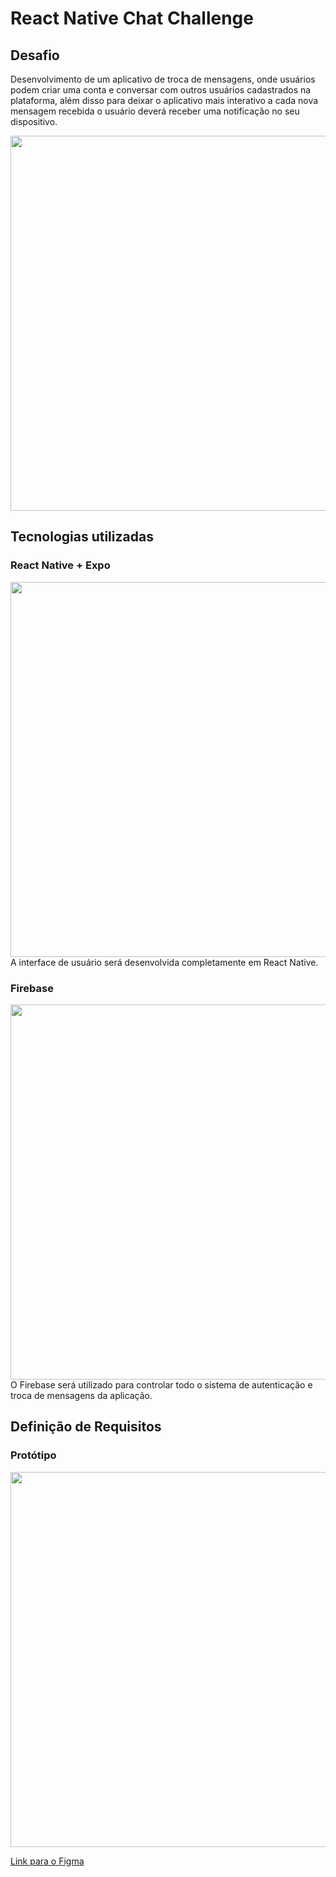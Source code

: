 # React Native Chat Challenge
## Desafio
Desenvolvimento de um aplicativo de troca de mensagens, onde usuários podem criar uma conta e conversar com outros usuários cadastrados na plataforma, além disso para deixar o aplicativo mais interativo a cada nova mensagem recebida o usuário deverá receber uma notificação no seu dispositivo.

<img src="https://user-images.githubusercontent.com/46005310/185638584-b0446cc7-4325-474f-bbf5-ecb7c0ad16dd.png" height="600"/>

## Tecnologias utilizadas
### React Native + Expo
<img src="https://user-images.githubusercontent.com/46005310/180823213-d7329d75-ebd7-4088-a622-3cfa3c9e18f3.png" width="600"/>
A interface de usuário será desenvolvida completamente em React Native.

### Firebase
<img src="https://user-images.githubusercontent.com/46005310/180823754-744a9e1a-4924-405a-a5ab-fb33fdfb2147.png" width="600"/>
O Firebase será utilizado para controlar todo o sistema de autenticação e troca de mensagens da aplicação.

## Definição de Requisitos
### Protótipo
<img src="https://user-images.githubusercontent.com/46005310/185638437-cc59a00a-65d7-44e9-8897-a0a8c1ede625.png" width="600"/>

[Link para o Figma](https://www.figma.com/file/lXqpZ2WIQ3qQrC3ibnalIL/JGChat?node-id=8%3A3)
